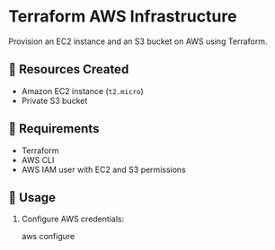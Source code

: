 # Terraform AWS Infrastructure

Provision an EC2 instance and an S3 bucket on AWS using Terraform.

## 🚀 Resources Created

- Amazon EC2 instance (`t2.micro`)
- Private S3 bucket

## 🧰 Requirements

- Terraform
- AWS CLI
- AWS IAM user with EC2 and S3 permissions

## 🔧 Usage

1. Configure AWS credentials:

   aws configure
